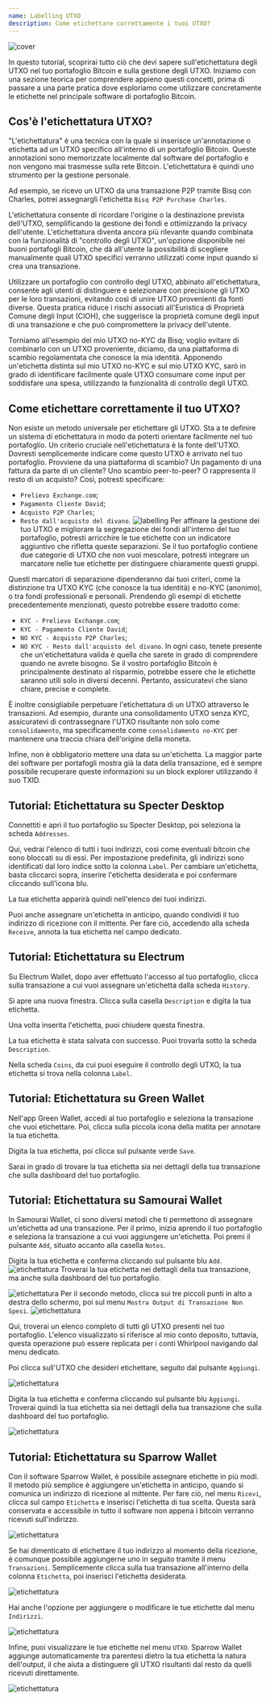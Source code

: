 ```yaml
---
name: Labelling UTXO
description: Come etichettare correttamente i tuoi UTXO?
---
```

![cover](assets/cover.webp)

In questo tutorial, scoprirai tutto ciò che devi sapere sull'etichettatura degli UTXO nel tuo portafoglio Bitcoin e sulla gestione degli UTXO. Iniziamo con una sezione teorica per comprendere appieno questi concetti, prima di passare a una parte pratica dove esploriamo come utilizzare concretamente le etichette nel principale software di portafoglio Bitcoin.

## Cos'è l'etichettatura UTXO?
"L'etichettatura" è una tecnica con la quale si inserisce un'annotazione o etichetta ad un UTXO specifico all'interno di un portafoglio Bitcoin. Queste annotazioni sono memorizzate localmente dal software del portafoglio e non vengono mai trasmesse sulla rete Bitcoin. L'etichettatura è quindi uno strumento per la gestione personale.

Ad esempio, se ricevo un UTXO da una transazione P2P tramite Bisq con Charles, potrei assegnargli l'etichetta `Bisq P2P Purchase Charles`.

L'etichettatura consente di ricordare l'origine o la destinazione prevista dell'UTXO, semplificando la gestione dei fondi e ottimizzando la privacy dell'utente. L'etichettatura diventa ancora più rilevante quando combinata con la funzionalità di "controllo degli UTXO", un'opzione disponibile nei buoni portafogli Bitcoin, che dà all'utente la possibilità di scegliere manualmente quali UTXO specifici verranno utilizzati come input quando si crea una transazione.

Utilizzare un portafoglio con controllo degl UTXO, abbinato all'etichettatura, consente agli utenti di distinguere e selezionare con precisione gli UTXO per le loro transazioni, evitando così di unire UTXO provenienti da fonti diverse. Questa pratica riduce i rischi associati all'Euristica di Proprietà Comune degli Input (CIOH), che suggerisce la proprietà comune degli input di una transazione e che può compromettere la privacy dell'utente.

Torniamo all'esempio del mio UTXO no-KYC da Bisq; voglio evitare di combinarlo con un UTXO proveniente, diciamo, da una piattaforma di scambio regolamentata che conosce la mia identità. Apponendo un'etichetta distinta sul mio UTXO no-KYC e sul mio UTXO KYC, sarò in grado di identificare facilmente quale UTXO consumare come input per soddisfare una spesa, utilizzando la funzionalità di controllo degli UTXO.

## Come etichettare correttamente il tuo UTXO?
Non esiste un metodo universale per etichettare gli UTXO. Sta a te definire un sistema di etichettatura in modo da poterti orientare facilmente nel tuo portafoglio.
Un criterio cruciale nell'etichettatura è la fonte dell'UTXO. Dovresti semplicemente indicare come questo UTXO è arrivato nel tuo portafoglio. Provviene da una piattaforma di scambio? Un pagamento di una fattura da parte di un cliente? Uno scambio peer-to-peer? O rappresenta il resto di un acquisto? Così, potresti specificare:
- `Prelievo Exchange.com`;
- `Pagamento Cliente David`;
- `Acquisto P2P Charles`;
- `Resto dall'acquisto del divano`.
![labelling](assets/it/1.webp)
Per affinare la gestione dei tuo UTXO e migliorare la segregazione dei fondi all'interno del tuo portafoglio, potresti arricchire le tue etichette con un indicatore aggiuntivo che rifletta queste separazioni. Se il tuo portafoglio contiene due categorie di UTXO che non vuoi mescolare, potresti integrare un marcatore nelle tue etichette per distinguere chiaramente questi gruppi.

Questi marcatori di separazione dipenderanno dai tuoi criteri, come la distinzione tra UTXO KYC (che conosce la tua identità) e no-KYC (anonimo), o tra fondi professionali e personali. Prendendo gli esempi di etichette precedentemente menzionati, questo potrebbe essere tradotto come:
- `KYC - Prelievo Exchange.com`;
- `KYC - Pagamento Cliente David`;
- `NO KYC - Acquisto P2P Charles`;
- `NO KYC - Resto dall'acquisto del divano`.
In ogni caso, tenete presente che un'etichettatura valida è quella che sarete in grado di comprendere quando ne avrete bisogno. Se il vostro portafoglio Bitcoin è principalmente destinato al risparmio, potrebbe essere che le etichette saranno utili solo in diversi decenni. Pertanto, assicuratevi che siano chiare, precise e complete.

È inoltre consigliabile perpetuare l'etichettatura di un UTXO attraverso le transazioni. Ad esempio, durante una consolidamento UTXO senza KYC, assicuratevi di contrassegnare l'UTXO risultante non solo come `consolidamento`, ma specificamente come `consolidamento no-KYC` per mantenere una traccia chiara dell'origine della moneta.

Infine, non è obbligatorio mettere una data su un'etichetta. La maggior parte dei software per portafogli mostra già la data della transazione, ed è sempre possibile recuperare queste informazioni su un block explorer utilizzando il suo TXID.

## Tutorial: Etichettatura su Specter Desktop

Connettiti e apri il tuo portafoglio su Specter Desktop, poi seleziona la scheda `Addresses`.

Qui, vedrai l'elenco di tutti i tuoi indirizzi, così come eventuali bitcoin che sono bloccati su di essi. Per impostazione predefinita, gli indirizzi sono identificati dal loro indice sotto la colonna `Label`. Per cambiare un'etichetta, basta cliccarci sopra, inserire l'etichetta desiderata e poi confermare cliccando sull'icona blu.

La tua etichetta apparirà quindi nell'elenco dei tuoi indirizzi.

Puoi anche assegnare un'etichetta in anticipo, quando condividi il tuo indirizzo di ricezione con il mittente. Per fare ciò, accedendo alla scheda `Receive`, annota la tua etichetta nel campo dedicato.

## Tutorial: Etichettatura su Electrum

Su Electrum Wallet, dopo aver effettuato l'accesso al tuo portafoglio, clicca sulla transazione a cui vuoi assegnare un'etichetta dalla scheda `History`.

Si apre una nuova finestra. Clicca sulla casella `Description` e digita la tua etichetta.

Una volta inserita l'etichetta, puoi chiudere questa finestra.

La tua etichetta è stata salvata con successo. Puoi trovarla sotto la scheda `Description`.

Nella scheda `Coins`, da cui puoi eseguire il controllo degli UTXO, la tua etichetta si trova nella colonna `Label`.

## Tutorial: Etichettatura su Green Wallet

Nell'app Green Wallet, accedi al tuo portafoglio e seleziona la transazione che vuoi etichettare. Poi, clicca sulla piccola icona della matita per annotare la tua etichetta.

Digita la tua etichetta, poi clicca sul pulsante verde `Save`.

Sarai in grado di trovare la tua etichetta sia nei dettagli della tua transazione che sulla dashboard del tuo portafoglio.

## Tutorial: Etichettatura su Samourai Wallet

In Samourai Wallet, ci sono diversi metodi che ti permettono di assegnare un'etichetta ad una transazione. Per il primo, inizia aprendo il tuo portafoglio e seleziona la transazione a cui vuoi aggiungere un'etichetta. Poi premi il pulsante `Add`, situato accanto alla casella `Notes`.

Digita la tua etichetta e conferma cliccando sul pulsante blu `Add`.
![etichettatura](assets/notext/16.webp)
Troverai la tua etichetta nei dettagli della tua transazione, ma anche sulla dashboard del tuo portafoglio.

![etichettatura](assets/notext/17.webp)
Per il secondo metodo, clicca sui tre piccoli punti in alto a destra dello schermo, poi sul menu `Mostra Output di Transazione Non Spesi`.
![etichettatura](assets/notext/18.webp)

Qui, troverai un elenco completo di tutti gli UTXO presenti nel tuo portafoglio. L'elenco visualizzato si riferisce al mio conto deposito, tuttavia, questa operazione può essere replicata per i conti Whirlpool navigando dal menu dedicato.

Poi clicca sull'UTXO che desideri etichettare, seguito dal pulsante `Aggiungi`.

![etichettatura](assets/notext/19.webp)

Digita la tua etichetta e conferma cliccando sul pulsante blu `Aggiungi`. Troverai quindi la tua etichetta sia nei dettagli della tua transazione che sulla dashboard del tuo portafoglio.

![etichettatura](assets/notext/20.webp)

## Tutorial: Etichettatura su Sparrow Wallet

Con il software Sparrow Wallet, è possibile assegnare etichette in più modi. Il metodo più semplice è aggiungere un'etichetta in anticipo, quando si comunica un indirizzo di ricezione al mittente. Per fare ciò, nel menu `Ricevi`, clicca sul campo `Etichetta` e inserisci l'etichetta di tua scelta. Questa sarà conservata e accessibile in tutto il software non appena i bitcoin verranno ricevuti sull'indirizzo.

![etichettatura](assets/notext/21.webp)

Se hai dimenticato di etichettare il tuo indirizzo al momento della ricezione, è comunque possibile aggiungerne uno in seguito tramite il menu `Transazioni`. Semplicemente clicca sulla tua transazione all'interno della colonna `Etichetta`, poi inserisci l'etichetta desiderata.

![etichettatura](assets/notext/22.webp)

Hai anche l'opzione per aggiungere o modificare le tue etichette dal menu `Indirizzi`.

![etichettatura](assets/notext/23.webp)

Infine, puoi visualizzare le tue etichette nel menu `UTXO`. Sparrow Wallet aggiunge automaticamente tra parentesi dietro la tua etichetta la natura dell'output, il che aiuta a distinguere gli UTXO risultanti dal resto da quelli ricevuti direttamente.

![etichettatura](assets/notext/24.webp)
